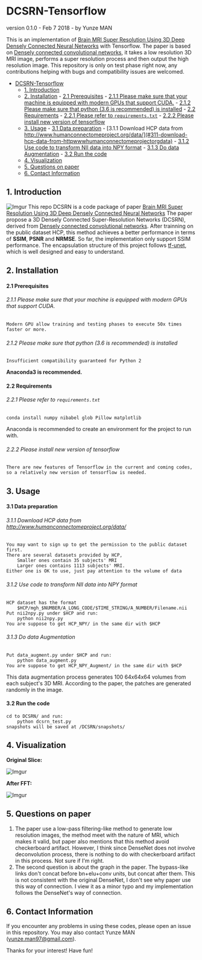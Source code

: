 # DCSRN-Tensorflow
version 0.1.0 - Feb 7 2018 - by Yunze MAN

This is an implementation of [Brain MRI Super Resolution Using 3D Deep Densely Connected Neural Networks](https://arxiv.org/pdf/1801.02728.pdf) with Tensorflow. The paper is based on [Densely connected convolutional networks](https://arxiv.org/pdf/1608.06993.pdf), it takes a low resolution 3D MRI image, performs a super resolution process and then output the high resolution image. This repository is only on test phase right now, any contributions helping with bugs and compatibility issues are welcomed.

- [DCSRN-Tensorflow](#dcsrn-tensorflow)
    - [1. Introduction](#1-introduction)
    - [2. Installation](#2-installation)
            - [2.1 Prerequisites](#21-prerequisites)
                    - [2.1.1 Please make sure that your machine is equipped with modern GPUs that support CUDA.](#211-please-make-sure-that-your-machine-is-equipped-with-modern-gpus-that-support-cuda)
                    - [2.1.2 Please make sure that python (3.6 is recommended) is installed](#212-please-make-sure-that-python-36-is-recommended-is-installed)
            - [2.2 Requirements](#22-requirements)
                    - [2.2.1 Please refer to `requirements.txt`](#221-please-refer-to-requirementstxt)
                    - [2.2.2 Please install new version of tensorflow](#222-please-install-new-version-of-tensorflow)
    - [3. Usage](#3-usage)
            - [3.1 Data preparation](#31-data-preparation)
                    - [3.1.1 Download HCP data from http://www.humanconnectomeproject.org/data/](#311-download-hcp-data-from-httpwwwhumanconnectomeprojectorgdata)
                    - [3.1.2 Use code to transform NII data into NPY format](#312-use-code-to-transform-nii-data-into-npy-format)
                    - [3.1.3 Do data Augmentation](#313-do-data-augmentation)
            - [3.2 Run the code](#32-run-the-code)
    - [4. Visualization](#4-visualization)
    - [5. Questions on paper](#5-questions-on-paper)
    - [6. Contact Information](#6-contact-information)

## 1. Introduction

![Imgur](https://imgur.com/ECl1t1T.png)
This repo DCSRN is a code package of paper [Brain MRI Super Resolution Using 3D Deep Densely Connected Neural Networks](https://arxiv.org/pdf/1801.02728.pdf) The paper propose a 3D Densely Connected Super-Resolution Networks (DCSRN), derived from [Densely connected convolutional networks](https://arxiv.org/pdf/1608.06993.pdf). After trainning on the public dataset HCP, this method achieves a better performance in terms of **SSIM**, **PSNR** and **NRMSE**. So far, the implementation only support SSIM performance.
The encapsulation structure of this project follows [tf-unet](https://github.com/jakeret/tf_unet), which is well designed and easy to understand. 

## 2. Installation
#### 2.1 Prerequisites
###### 2.1.1 Please make sure that your machine is equipped with modern GPUs that support CUDA.
    Modern GPU allow training and testing phases to execute 50x times faster or more.
###### 2.1.2 Please make sure that python (3.6 is recommended) is installed 
    Insufficient compatibility guaranteed for Python 2
**Anaconda3 is recommended.**

#### 2.2 Requirements
###### 2.2.1 Please refer to `requirements.txt`
    conda install numpy nibabel glob Pillow matplotlib
Anaconda is recommended to create an environment for the project to run with.
###### 2.2.2 Please install new version of tensorflow
    There are new features of Tensorflow in the current and coming codes, 
    so a relatively new version of tensorflow is needed.

## 3. Usage

#### 3.1 Data preparation
###### 3.1.1 Download HCP data from http://www.humanconnectomeproject.org/data/
    You may want to sign up to get the permission to the public dataset first.
    There are several datasets provided by HCP,
        Smaller ones contain 35 subjects' MRI
        Larger ones contains 1113 subjects' MRI.
    Either one is OK to use, just pay attention to the volume of data

###### 3.1.2 Use code to transform NII data into NPY format
    HCP dataset has the format
        $HCP/mgh_$NUMBER/A_LONG_CODE/$TIME_STRING/A_NUMBER/Filename.nii
    Put nii2npy.py under $HCP and run: 
        python nii2npy.py
    You are suppose to get HCP_NPY/ in the same dir with $HCP

###### 3.1.3 Do data Augmentation
    Put data_augment.py under $HCP and run:
        python data_augment.py
    You are suppose to get HCP_NPY_Augment/ in the same dir with $HCP
This data augmentation process generates 100 64x64x64 volumes from each subject's 3D MRI. According to the paper, the patches are generated randomly in the image.

#### 3.2 Run the code
    cd to DCSRN/ and run:
        python dcsrn_test.py
    snapshots will be saved at /DCSRN/snapshots/

## 4. Visualization
**Original Slice:**

![Imgur](https://i.imgur.com/fN6vaN2.png)

**After FFT:**

![Imgur](https://imgur.com/AWn6gGA.png)

## 5. Questions on paper
1. The paper use a low-pass filtering-like method to generate low resolution images, the method meet with the nature of MRI, which makes it valid, but paper also mentions that this method avoid checkerboard artifact. However, I think since DenseNet does not involve deconvolution process, there is nothing to do with checkerboard artifact in this process. Not sure if I'm right.
2. The second question is about the graph in the paper. The bypass-like links don't concat before bn+elu+conv units, but concat after them. This is not consistent with the original DenseNet, I don't see why paper use this way of connection. I view it as a minor typo and my implementation follows the DenseNet's way of connection.  

## 6. Contact Information

If you encounter any problems in using these codes, please open an issue in this repository.
You may also contact Yunze MAN (yunze.man97@gmail.com).

Thanks for your interest! Have fun!